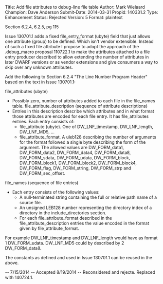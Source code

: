 Title:       Add file attributes to debug-line file table
Author:      Mark Wielaard
Champion:    Dave Anderson
Submit-Date: 2014-03-31
Propid:      140331.2
Type:        Enhancement
Status:      Rejected
Version:     5
Format:      plaintext

Section 6.2.4, 6.2.5, pg 115

Issue 130701.1 adds a fixed file_entry_format (ubyte) field that just allows one attribute 
(group) to be defined. Which isn't vendor extensible. Instead of such a fixed file attribute 
I propose to adopt the approach of the .debug_macro proposal 110722.1 to make the attributes 
attached to a file entry producer described to allow extending the number of attributes in 
later DWARF versions or as vendor extensions and give consumers a way to skip over
any unknown attributes.

Add the following to Section 6.2.4 "The Line Number Program Header" based on the text in 
Issue 130701.1:

file_attributes (ubyte)
  - Possibly zero, number of attributes added to each file in the
    file_names table.
file_attribute_description (sequence of attribute descriptions)
  - Entries in this description describe which attributes and in what
    format those attributes are encoded for each file entry. It has
    file_attributes entries. Each entry consists of:
    - file_attribute (ubyte). One of DW_LNF_timestamp,
      DW_LNF_length, DW_LNF_MD5, ...
    - file_attribute_format. A uleb128 describing the number of
      arguments for the format followed a single byte describing the
      form of the argument. The allowed values are DW_FORM_data1,
      DW_FORM_data2, DW_FORM_data4, DW_FORM_data8, DW_FORM_sdata, DW_FORM_udata,
      DW_FORM_block, DW_FORM_block1, DW_FORM_block2, DW_FORM_block4, DW_FORM_flag,
      DW_FORM_string, DW_FORM_strp and DW_FORM_sec_offset.

file_names (sequence of file entries)
  - Each entry consists of the following values:
    - A null-terminated string containing the full or relative path name
      of a source file.
    - An unsigned LEB128 number representing the directory index of a
      directory in the include_directories section.
    - For each file_attribute_format described in the
      file_attribute_description entries the value encoded in the format
      given by file_attribute_format.

For example DW_LNF_timestamp and DW_LNF_length would have as format 1
DW_FORM_udata. DW_LNF_MD5 could by described by 2 DW_FORM_data8.

The constants as defined and used in Issue 130701.1 can be reused in the above.

--
7/15/2014 -- Accepted
8/19/2014 -- Reconsidered and rejecte.  Replaced with 140724.1.
